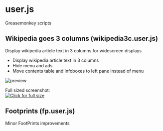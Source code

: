 user.js
=======

Greasemonkey scripts

Wikipedia goes 3 columns (wikipedia3c.user.js)
----------------------------------------------
Display wikipedia article text in 3 columns for widescreen displays
- Display wikipedia article text in 3 columns
- Hide menu and ads 
- Move contents table and infoboxes to left pane instead of menu  

![preview](http://1.bp.blogspot.com/-j0sbw10ndLQ/UPxBnUaBp9I/AAAAAAAAANA/1BSX73ByFXQ/s500/wiki.png "Wikipedia goes 3 columns")

Full sized screenshot:  
[![Click for full size](http://3.bp.blogspot.com/-cmqD3fDPoMA/UmtpdelHZ_I/AAAAAAAAtWE/IlxgMhM4xHA/s500/wiki.jpg)](http://3.bp.blogspot.com/-cmqD3fDPoMA/UmtpdelHZ_I/AAAAAAAAtWE/IlxgMhM4xHA/s1600/wiki.jpg)

Footprints (fp.user.js)
-----------------------
Minor FootPrints improvements
